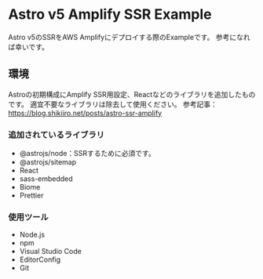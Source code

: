 # Astro v5 Amplify SSR Example

Astro v5のSSRをAWS Amplifyにデプロイする際のExampleです。
参考になれば幸いです。

## 環境

Astroの初期構成にAmplify SSR用設定、Reactなどのライブラリを追加したものです。
適宜不要なライブラリは除去して使用ください。
参考記事：https://blog.shikiiro.net/posts/astro-ssr-amplify

### 追加されているライブラリ

- @astrojs/node：SSRするために必須です。
- @astrojs/sitemap
- React
- sass-embedded
- Biome
- Prettier

### 使用ツール

- Node.js
- npm
- Visual Studio Code
- EditorConfig
- Git
